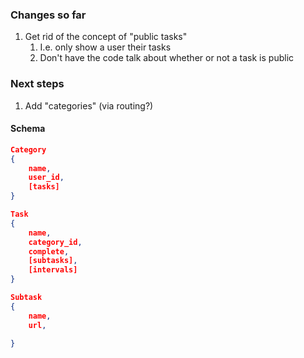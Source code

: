 ### Changes so far

1. Get rid of the concept of "public tasks"
    1. I.e. only show a user their tasks
    2. Don't have the code talk about whether or not a task is public

### Next steps

1. Add "categories" (via routing?)

#### Schema

```json
Category
{
    name,
    user_id,
    [tasks]
}

Task
{
    name,
    category_id,
    complete,
    [subtasks],
    [intervals]
}

Subtask
{
    name,
    url,

}
```
